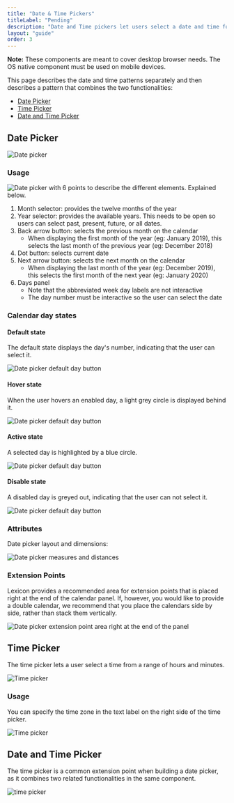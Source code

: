 ```yaml
---
title: "Date & Time Pickers"
titleLabel: "Pending"
description: "Date and Time pickers let users select a date and time for a form."
layout: "guide"
order: 3
---
```




**Note:** These components are meant to cover desktop browser needs. The OS native component must be used on mobile devices.

This page describes the date and time patterns separately and then describes a 
pattern that combines the two functionalities:

* [Date Picker](#date-picker)
* [Time Picker](#time-picker)
* [Date and Time Picker](#date-and-time-picker)

## Date Picker

![Date picker](../../../images/Picker-date.jpg)


### Usage

![Date picker with 6 points to describe the different elements. Explained below.](../../../images/Picker-date-desc.jpg)

1. Month selector: provides the twelve months of the year
2. Year selector: provides the available years. This needs to be open so users can select past, present, future, or all dates.
3. Back arrow button: selects the previous month on the calendar
    * When displaying the first month of the year (eg: January 2019), this selects the last month of the previous year (eg: December 2018)
4. Dot button: selects current date
5. Next arrow button: selects the next month on the calendar
    * When displaying the last month of the year (eg: December 2019), this selects the first month of the next year (eg: January 2020) 
6. Days panel
    * Note that the abbreviated week day labels are not interactive 
    * The day number must be interactive so the user can select the date


### Calendar day states

#### Default state

The default state displays the day's number, indicating that the user can select it.

![Date picker default day button](../../../images/Picker-date-day-default.jpg)

#### Hover state

When the user hovers an enabled day, a light grey circle is displayed behind it.

![Date picker default day button](../../../images/Picker-date-day-hover.jpg)

#### Active state

A selected day is highlighted by a blue circle.

![Date picker default day button](../../../images/Picker-date-day-active.jpg)

#### Disable state

A disabled day is greyed out, indicating that the user can not select it.

![Date picker default day button](../../../images/Picker-date-day-disabled.jpg)

### Attributes

Date picker layout and dimensions:

![Date picker measures and distances](../../../images/Picker-date-measures.jpg)

### Extension Points

Lexicon provides a recommended area for extension points that is placed right at the end of the calendar panel. If, however, you would like to provide a double calendar, we recommend that you place the calendars side by side, rather than stack them vertically.

![Date picker extension point area right at the end of the panel](../../../images/Picker-date-extension.jpg)

## Time Picker

The time picker lets a user select a time from a range of hours and minutes.

![Time picker](../../../images/Picker-time.jpg)

### Usage

You can specify the time zone in the text label on the right side of the time picker.

![Time picker](../../../images/Picker-time-zone.jpg)


## Date and Time Picker

The time picker is a common extension point when building a date picker, as it combines two related functionalities in the same component.

![time picker](../../../images/Picker-date-time.jpg)
